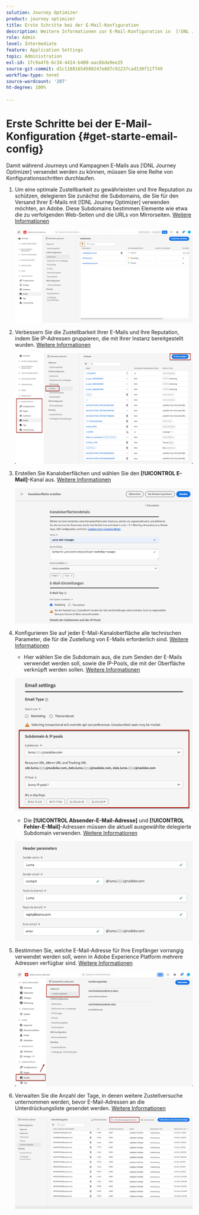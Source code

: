 ```yaml
---
solution: Journey Optimizer
product: journey optimizer
title: Erste Schritte bei der E-Mail-Konfiguration
description: Weitere Informationen zur E-Mail-Konfiguration in  [!DNL Journey Optimizer]
role: Admin
level: Intermediate
feature: Application Settings
topic: Administration
exl-id: 1fc9a4f6-6c34-4414-b400-aac6bda9ee25
source-git-commit: d1c11881654580247e8d7c92237cad130f11f749
workflow-type: tm+mt
source-wordcount: '207'
ht-degree: 100%

---
```


# Erste Schritte bei der E-Mail-Konfiguration {#get-starte-email-config}

Damit während Journeys und Kampagnen E-Mails aus [!DNL Journey Optimizer] versendet werden zu können, müssen Sie eine Reihe von Konfigurationsschritten durchlaufen.

1. Um eine optimale Zustellbarkeit zu gewährleisten und Ihre Reputation zu schützen, delegieren Sie zunächst die Subdomains, die Sie für den Versand Ihrer E-Mails mit [!DNL Journey Optimizer] verwenden möchten, an Adobe. Diese Subdomains bestimmen Elemente wie etwa die zu verfolgenden Web-Seiten und die URLs von Mirrorseiten. [Weitere Informationen](../configuration/about-subdomain-delegation.md)

   ![](../configuration/assets/subdomain-list.png)

1. Verbessern Sie die Zustellbarkeit Ihrer E-Mails und Ihre Reputation, indem Sie IP-Adressen gruppieren, die mit Ihrer Instanz bereitgestellt wurden. [Weitere Informationen](../configuration/ip-pools.md)

   ![](../configuration/assets/ip-pool-create.png)

1. Erstellen Sie Kanaloberflächen und wählen Sie den **[!UICONTROL E-Mail]**-Kanal aus. [Weitere Informationen](../configuration/channel-surfaces.md)


   ![](../configuration/assets/preset-general.png)

1. Konfigurieren Sie auf jeder E-Mail-Kanaloberfläche alle technischen Parameter, die für die Zustellung von E-Mails erforderlich sind. [Weitere Informationen](email-settings.md)

   * Hier wählen Sie die Subdomain aus, die zum Senden der E-Mails verwendet werden soll, sowie die IP-Pools, die mit der Oberfläche verknüpft werden sollen. [Weitere Informationen](email-settings.md#subdomains-and-ip-pools)

   ![](assets/preset-subdomain-ip-pool.png)

   * Die **[!UICONTROL Absender-E-Mail-Adresse]** und **[!UICONTROL Fehler-E-Mail]**-Adressen müssen die aktuell ausgewählte delegierte Subdomain verwenden. [Weitere Informationen](email-settings.md#email-header)

   ![](assets/preset-header.png)

1. Bestimmen Sie, welche E-Mail-Adresse für Ihre Empfänger vorrangig verwendet werden soll, wenn in Adobe Experience Platform mehrere Adressen verfügbar sind. [Weitere Informationen](../configuration/primary-email-addresses.md)

   ![](../configuration/assets/primary-address-execution-fields.png)

1. Verwalten Sie die Anzahl der Tage, in denen weitere Zustellversuche unternommen werden, bevor E-Mail-Adressen an die Unterdrückungsliste gesendet werden. [Weitere Informationen](../configuration/manage-suppression-list.md)

   ![](../configuration/assets/suppression-list-edit-retries.png)
